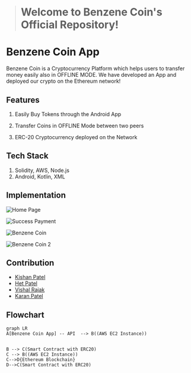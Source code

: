 > # Welcome to Benzene Coin's Official Repository!

# Benzene Coin App
Benzene Coin is a Cryptocurrency Platform which helps users to transfer money easily also in OFFLINE MODE. We have developed an App and deployed our crypto on the Ethereum network!

## Features

1. Easily Buy Tokens through the Android App

2. Transfer Coins in OFFLINE Mode between two peers

3. ERC-20 Cryptocurrency deployed on the Network 



## Tech Stack

1. Solidity, AWS, Node.js
2. Android, Kotlin, XML

## Implementation
![Home Page](https://i.imgur.com/02HjMNt.jpeg)

![Success Payment](https://i.imgur.com/QwORkAH.jpeg)

![Benzene Coin](https://i.imgur.com/J5tKfiz.jpeg)

![Benzene Coin 2](https://i.imgur.com/BvS389o.jpeg)

## Contribution

 - [Kishan Patel](https://www.github.com/maxslimb) 
 - [Het Patel](https://github.com/het54) 
 - [Vishal Rajak](https://github.com/CodeBlooded-Dev) 
 - [Karan Patel](https://github.com/karanpokar)

## Flowchart

```mermaid
graph LR
A[Benzene Coin App] -- API  --> B((AWS EC2 Instance))


B --> C(Smart Contract with ERC20)
C --> B((AWS EC2 Instance)) 
C-->D{Ethereum Blockchain}
D-->C(Smart Contract with ERC20)

